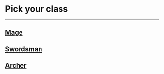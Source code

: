 # Pick your class
---
## [Mage](Mage/ClassMage.md)
## [Swordsman](Swordmen/)
## [Archer](Archer/ClassArcher.md)
